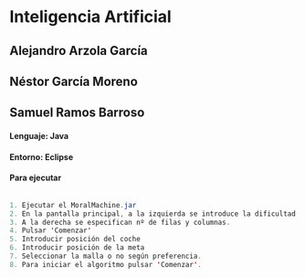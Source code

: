 # Inteligencia Artificial
## Alejandro Arzola García
## Néstor García Moreno
## Samuel Ramos Barroso

#### Lenguaje: Java
#### Entorno: Eclipse
#### Para ejecutar

```java

1. Ejecutar el MoralMachine.jar
2. En la pantalla principal, a la izquierda se introduce la dificultad valor entre 0 y 100.
3. A la derecha se especifican nº de filas y columnas.
4. Pulsar 'Comenzar'
5. Introducir posición del coche
6. Introducir posición de la meta
7. Seleccionar la malla o no según preferencia.
8. Para iniciar el algoritmo pulsar 'Comenzar'.



```
